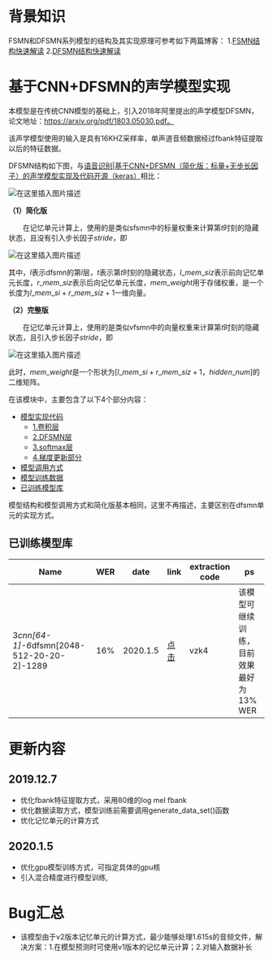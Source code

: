 # 背景知识
FSMN和DFSMN系列模型的结构及其实现原理可参考如下两篇博客：
1.[FSMN结构快速解读](https://www.cnblogs.com/machine-lyc/p/10572936.html)
2.[DFSMN结构快速解读](https://www.cnblogs.com/machine-lyc/p/10573743.html)

# 基于CNN+DFSMN的声学模型实现
本模型是在传统CNN模型的基础上，引入2018年阿里提出的声学模型DFSMN，论文地址：https://arxiv.org/pdf/1803.05030.pdf。

该声学模型使用的输入是具有16KHZ采样率，单声道音频数据经过fbank特征提取以后的特征数据。

DFSMN结构如下图，与[语音识别|基于CNN+DFSMN（简化版：标量+无步长因子）的声学模型实现及代码开源（keras）](https://blog.csdn.net/qq_28385535/article/details/100236023)相比：

![在这里插入图片描述](https://img-blog.csdnimg.cn/20191024104328759.png?x-oss-process=image/watermark,type_ZmFuZ3poZW5naGVpdGk,shadow_10,text_aHR0cHM6Ly9ibG9nLmNzZG4ubmV0L3FxXzI4Mzg1NTM1,size_16,color_FFFFFF,t_70)

**（1）简化版**

　　在记忆单元计算上，使用的是类似sfsmn中的标量权重来计算第$t$时刻的隐藏状态，且没有引入步长因子$stride$，即

![在这里插入图片描述](https://img-blog.csdnimg.cn/20191026171531488.png)

其中，$l$表示dfsmn的第$l$层，$t$表示第$t$时刻的隐藏状态，$l\_mem\_siz$表示前向记忆单元长度，$r\_mem\_siz$表示后向记忆单元长度，$mem\_weight$用于存储权重，是一个长度为$l\_mem\_si+r\_mem\_siz+1$一维向量。

**（2）完整版**

　　在记忆单元计算上，使用的是类似vfsmn中的向量权重来计算第$t$时刻的隐藏状态，且引入步长因子$stride$，即

![在这里插入图片描述](https://img-blog.csdnimg.cn/20191026171604377.png)

此时，$mem\_weight$是一个形状为$[l\_mem\_si+r\_mem\_siz+1，hidden\_num]$的二维矩阵。

在该模块中，主要包含了以下4个部分内容：
* [模型实现代码](#模型实现代码)
  * [1.卷积层](##1.卷积层)
  * [2.DFSMN层](##2.DFSMN层)
  * [3.softmax层](##3.softmax层)
  * [4.梯度更新部分](#4.梯度更新部分)
* [模型调用方式](#模型调用方式)
* [模型训练数据](#模型训练数据)
* [已训练模型库](#已训练模型库)

模型结构和模型调用方式和简化版基本相同，这里不再描述，主要区别在dfsmn单元的实现方式。

## 已训练模型库
Name | WER | date | link | extraction code | ps
--- | --- | --- | --- | --- | ---
3*cnn[64-1]-6*dfsmn[2048-512-20-20-2]-1289 | 16% | 2020.1.5 | [点击](https://pan.baidu.com/s/15l_Cn62CefNAtgoSrtUa5A) | vzk4 | 该模型可继续训练，目前效果最好为13% WER

# 更新内容
## 2019.12.7
* 优化fbank特征提取方式，采用80维的log mel fbank
* 优化数据读取方式，模型训练前需要调用generate_data_set()函数
* 优化记忆单元的计算方式
## 2020.1.5
* 优化gpu模型训练方式，可指定具体的gpu核
* 引入混合精度进行模型训练,

# Bug汇总
* 该模型由于v2版本记忆单元的计算方式，最少能够处理1.615s的音频文件，解决方案：1.在模型预测时可使用v1版本的记忆单元计算；2.对输入数据补长